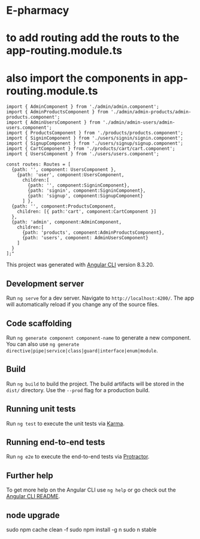 # E-pharmacy

# to add routing add the routs to the app-routing.module.ts

# also import the components in app-routing.module.ts

```
import { AdminComponent } from './admin/admin.component';
import { AdminProductsComponent } from './admin/admin-products/admin-products.component';
import { AdminUsersComponent } from './admin/admin-users/admin-users.component';
import { ProductsComponent } from './products/products.component';
import { SigninComponent } from './users/signin/signin.component';
import { SignupComponent } from './users/signup/signup.component';
import { CartComponent } from './products/cart/cart.component';
import { UsersComponent } from './users/users.component';
```

```
const routes: Routes = [
  {path: '', component: UsersComponent },
    {path: 'user', component:UsersComponent,
      children:[
        {path: '', component:SigninComponent},
        {path: 'signin', component:SigninComponent},
        {path: 'signup', component:SignupComponent}
      ] },
  {path: '', component:ProductsComponent,
    children: [{ path:'cart', component:CartComponent }]
  },
  {path: 'admin', component:AdminComponent,
    children:[
      {path: 'products', component:AdminProductsComponent},
      {path: 'users', component: AdminUsersComponent}
    ]
  }
];"
```

This project was generated with [Angular CLI](https://github.com/angular/angular-cli) version 8.3.20.

## Development server

Run `ng serve` for a dev server. Navigate to `http://localhost:4200/`. The app will automatically reload if you change any of the source files.

## Code scaffolding

Run `ng generate component component-name` to generate a new component. You can also use `ng generate directive|pipe|service|class|guard|interface|enum|module`.

## Build

Run `ng build` to build the project. The build artifacts will be stored in the `dist/` directory. Use the `--prod` flag for a production build.

## Running unit tests

Run `ng test` to execute the unit tests via [Karma](https://karma-runner.github.io).

## Running end-to-end tests

Run `ng e2e` to execute the end-to-end tests via [Protractor](http://www.protractortest.org/).

## Further help

To get more help on the Angular CLI use `ng help` or go check out the [Angular CLI README](https://github.com/angular/angular-cli/blob/master/README.md).

## node upgrade
sudo npm cache clean -f
sudo npm install -g n
sudo n stable
